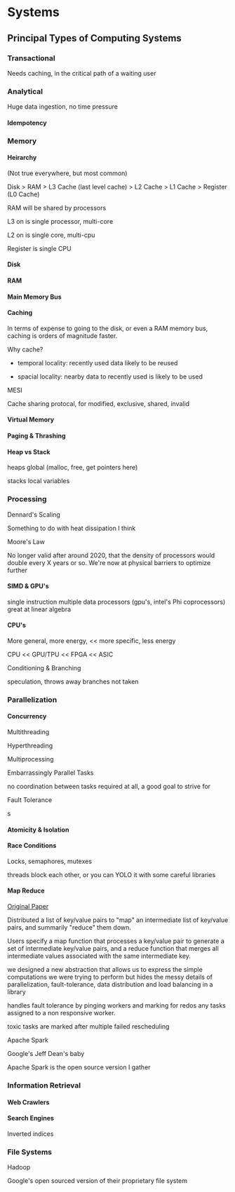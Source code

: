 # Systems

## Principal Types of Computing Systems

### Transactional

Needs caching, in the critical path of a waiting user

### Analytical

Huge data ingestion, no time pressure  


#### Idempotency

### Memory

#### Heirarchy

\(Not true everywhere, but most common\)

Disk &gt; RAM &gt; L3 Cache \(last level cache\) &gt; L2 Cache &gt; L1 Cache &gt; Register \(L0 Cache\)

RAM will be shared by processors

L3 on is single processor, multi-core

L2 on is single core, multi-cpu

Register is single CPU

#### Disk

#### RAM

#### Main Memory Bus

#### Caching

In terms of expense to going to the disk, or even a RAM memory bus, caching is orders of magnitude faster.

Why cache?

- temporal locality: recently used data likely to be reused

- spacial locality: nearby data to recently used is likely to be used

MESI

Cache sharing protocal, for modified, exclusive, shared, invalid  


#### Virtual Memory

#### Paging & Thrashing

#### Heap vs Stack

heaps global \(malloc, free, get pointers here\)

stacks local variables  


### Processing

Dennard's Scaling

Something to do with heat dissipation I think

Moore's Law

No longer valid after around 2020, that the density of processors would double every X years or so. We're now at physical barriers to optimize further  


#### SIMD & GPU's

single instruction multiple data processors \(gpu's, intel's Phi coprocessors\) great at linear algebra

#### CPU's

More general, more energy, &lt;&lt; more specific, less energy

CPU &lt;&lt; GPU/TPU &lt;&lt; FPGA &lt;&lt; ASIC  


Conditioning & Branching

speculation, throws away branches not taken  
  


### Parallelization

#### Concurrency

Multithreading

Hyperthreading

Multiprocessing

Embarrassingly Parallel Tasks

no coordination between tasks required at all, a good goal to strive for

Fault Tolerance

s

#### Atomicity & Isolation

#### Race Conditions

Locks, semaphores, mutexes

threads block each other, or you can YOLO it with some careful libraries

#### Map Reduce 

[Original Paper](https://drive.google.com/open?id=1Z0Y7_ZyBDYh_QLYqU4tl4kT37WN8UeQZ)

Distributed a list of key/value pairs to "map" an intermediate list of key/value pairs, and summarily "reduce" them down.  


Users specify a map function that processes a key/value pair to generate a set of intermediate key/value pairs, and a reduce function that merges all intermediate values associated with the same intermediate key.  


we designed a new abstraction that allows us to express the simple computations we were trying to perform but hides the messy details of parallelization, fault-tolerance, data distribution and load balancing in a library  


handles fault tolerance by pinging workers and marking for redos any tasks assigned to a non responsive worker.

toxic tasks are marked after multiple failed rescheduling

Apache Spark

Google's Jeff Dean's baby

Apache Spark is the open source version I gather  


### Information Retrieval

#### Web Crawlers

#### Search Engines

Inverted indices

### File Systems

Hadoop

Google's open sourced version of their proprietary file system  


